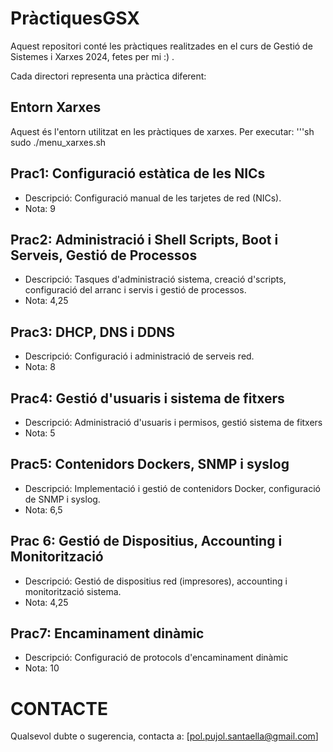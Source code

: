 # PràctiquesGSX

Aquest repositori conté les pràctiques realitzades en el curs de Gestió de Sistemes i Xarxes 2024, fetes per mi :) .

Cada directori representa una pràctica diferent:

## Entorn Xarxes
Aquest és l'entorn utilitzat en les pràctiques de xarxes. Per executar:
'''sh
sudo ./menu_xarxes.sh

## Prac1: Configuració estàtica de les NICs
* Descripció: Configuració manual de les tarjetes de red (NICs).
* Nota: 9

## Prac2: Administració i Shell Scripts, Boot i Serveis, Gestió de Processos
* Descripció: Tasques d'administració sistema, creació d'scripts, configuració del arranc i servis i gestió de processos.
* Nota: 4,25

## Prac3: DHCP, DNS i DDNS
* Descripció: Configuració i administració de serveis red.
* Nota: 8

## Prac4: Gestió d'usuaris i sistema de fitxers
* Descripció: Administració d'usuaris i permisos, gestió sistema de fitxers
* Nota: 5

## Prac5: Contenidors Dockers, SNMP i syslog
* Descripció: Implementació i gestió de contenidors Docker, configuració de SNMP i syslog.
* Nota: 6,5

## Prac 6: Gestió de Dispositius, Accounting i Monitorització
* Descripció: Gestió de dispositius red (impresores), accounting i monitorització sistema.
* Nota: 4,25

## Prac7: Encaminament dinàmic
* Descripció: Configuració de protocols d'encaminament dinàmic
* Nota: 10

# CONTACTE
Qualsevol dubte o sugerencia, contacta a:
[pol.pujol.santaella@gmail.com]

